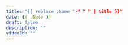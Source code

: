 ```yaml
---
title: "{{ replace .Name "-" " " | title }}"
date: {{ .Date }}
draft: false
description: ""
videoId: ""
---
```

